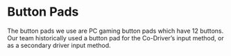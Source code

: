 # Button Pads

The button pads we use are PC gaming button pads which have 12 buttons.  Our team historically used a button pad for the Co-Driver’s input method, or as a secondary driver input method.
